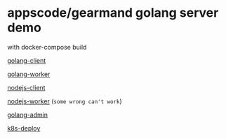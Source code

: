 # appscode/gearmand golang server demo

with docker-compose build

[golang-client](./client/client.go)

[golang-worker](./worker/worker.go)

[nodejs-client](./nodejs/client/index.js)

[nodejs-worker](./nodejs/worker/index.js) (`some wrong can't work`)

[golang-admin](./admin/main.go)

[k8s-deploy](./k8s/README.md)